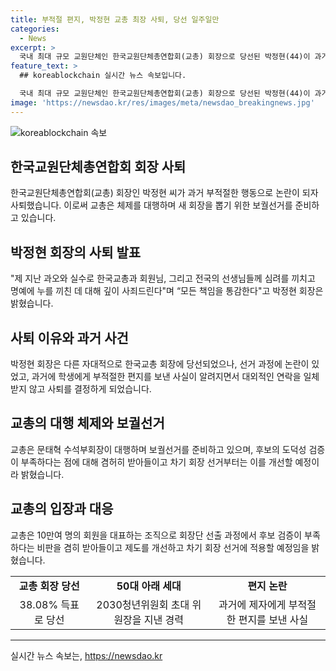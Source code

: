 ```yaml
---
title: 부적절 편지, 박정현 교총 최장 사퇴, 당선 일주일만
categories:
  - News
excerpt: >
  국내 최대 규모 교원단체인 한국교원단체총연합회(교총) 회장으로 당선된 박정현(44)이 과거 제자에게 부적절한 편지를 보낸 사실이 알려지면서 사퇴했습니다. 지난 20일 회원 온라인 투표 결과로 당선된 박 회장은 사퇴하며 과오에 대해 깊이 사죄했고, 교총은 보궐선거를 준비 중이며 후보 검증에 대한 비판을 받아들이고 제도 개선을 모색할 예정이라 밝힌 바 있습니다.
feature_text: >
  ## koreablockchain 실시간 뉴스 속보입니다.

  국내 최대 규모 교원단체인 한국교원단체총연합회(교총) 회장으로 당선된 박정현(44)이 과거 제자에게 부적절한 편지를 보낸 사실이 알려지면서 사퇴했습니다. 지난 20일 회원 온라인 투표 결과로 당선된 박 회장은 사퇴하며 과오에 대해 깊이 사죄했고, 교총은 보궐선거를 준비 중이며 후보 검증에 대한 비판을 받아들이고 제도 개선을 모색할 예정이라 밝힌 바 있습니다.
image: 'https://newsdao.kr/res/images/meta/newsdao_breakingnews.jpg'
---
```


<p><img src="https://newsdao.kr/res/images/meta/newsdao_breakingnews.jpg" alt="koreablockchain 속보" /></p>

<h2 data-ke-size="size26">한국교원단체총연합회 회장 사퇴</h2>

<p data-ke-size="size16">한국교원단체총연합회(교총) 회장인 박정현 씨가 과거 부적절한 행동으로 논란이 되자 사퇴했습니다. 이로써 교총은 체제를 대행하며 새 회장을 뽑기 위한 보궐선거를 준비하고 있습니다.</p>

<h2 data-ke-size="size26">박정현 회장의 사퇴 발표</h2>

<p data-ke-size="size16">"제 지난 과오와 실수로 한국교총과 회원님, 그리고 전국의 선생님들께 심려를 끼치고 명예에 누를 끼친 데 대해 깊이 사죄드린다"며 “모든 책임을 통감한다"고 박정현 회장은 밝혔습니다.</p>

<h2 data-ke-size="size26">사퇴 이유와 과거 사건</h2>

<p data-ke-size="size16">박정현 회장은 다른 자대적으로 한국교총 회장에 당선되었으나, 선거 과정에 논란이 있었고, 과거에 학생에게 부적절한 편지를 보낸 사실이 알려지면서 대외적인 연락을 일체 받지 않고 사퇴를 결정하게 되었습니다.</p>

<h2 data-ke-size="size26">교총의 대행 체제와 보궐선거</h2>

<p data-ke-size="size16">교총은 문태혁 수석부회장이 대행하며 보궐선거를 준비하고 있으며, 후보의 도덕성 검증이 부족하다는 점에 대해 겸허히 받아들이고 차기 회장 선거부터는 이를 개선할 예정이라 밝혔습니다.</p>

<h2 data-ke-size="size26">교총의 입장과 대응</h2>

<p data-ke-size="size16">교총은 10만여 명의 회원을 대표하는 조직으로 회장단 선출 과정에서 후보 검증이 부족하다는 비판을 겸히 받아들이고 제도를 개선하고 차기 회장 선거에 적용할 예정임을 밝혔습니다.</p>

<table>
  <tr>
    <td style="text-align: center; height: 17px;"><b>교총 회장 당선</b></td>
    <td style="text-align: center; height: 17px;"><b>50대 아래 세대</b></td>
    <td style="text-align: center; height: 17px;"><b>편지 논란</b></td>
  </tr>
  <tr>
    <td style="text-align: center; height: 17px;">38.08% 득표로 당선</td>
    <td style="text-align: center; height: 17px;">2030청년위원회 초대 위원장을 지낸 경력</td>
    <td style="text-align: center; height: 17px;">과거에 제자에게 부적절한 편지를 보낸 사실</td>
  </tr>
</table>

<hr>
실시간 뉴스 속보는, <a href="https://newsdao.kr" rel="dofollow">https://newsdao.kr</a>


